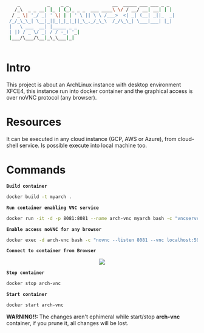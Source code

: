 ```bash
    _          _    _ _                __  _____ ___ ___ _ _  
   /_\  _ _ __| |_ | (_)_ _ _  ___ ____\ \/ / __/ __| __| | | 
  / _ \| '_/ _| ' \| | | ' \ || \ \ /___>  <| _| (__| _||_  _|
 /_/_\_\_| \__|_||_|_|_|_||_\_,_/_\_\  /_/\_\_| \___|___| |_| 
 |   \ ___  __| |_____ _ _                                    
 | |) / _ \/ _| / / -_) '_|                                   
 |___/\___/\__|_\_\___|_|                                     
                                                              
```
# Intro
This project is about an ArchLinux instance with desktop environment XFCE4, this instance run into docker container and the graphical access is over noVNC protocol (any browser).

# Resources
It can be executed in any cloud instance (GCP, AWS or Azure), from cloud-shell service. Is possible execute into local machine too.

# Commands

**`Build container`**
```bash
docker build -t myarch .
```

**`Run container enabling VNC service`**
```bash
docker run -it -d -p 8081:8081 --name arch-vnc myarch bash -c "vncserver :1"
```

**`Enable access noVNC for any browser`**
```bash
docker exec -d arch-vnc bash -c "novnc --listen 8081 --vnc localhost:5901"
```

**`Connect to container from Browser`**
<p align="center"><img src="https://drive.google.com/uc?export=view&id=1l5tR4CGXPquYHBRMw_hLxJGJHjf2ebzN"/></p>

**`Stop container`**
```bash
docker stop arch-vnc
```

**`Start container`**
```bash
docker start arch-vnc
```

**WARNING!!:** The changes aren't ephimeral while start/stop **arch-vnc** container, if you prune it, all changes will be lost.
